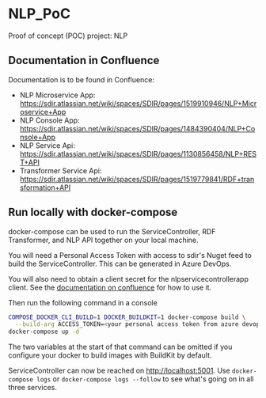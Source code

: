 # NLP_PoC
Proof of concept (POC) project: NLP

## Documentation in Confluence
Documentation is to be found in Confluence:
* NLP Microservice App: https://sdir.atlassian.net/wiki/spaces/SDIR/pages/1519910946/NLP+Microservice+App
* NLP Console App: https://sdir.atlassian.net/wiki/spaces/SDIR/pages/1484390404/NLP+Console+App
* NLP Service Api: https://sdir.atlassian.net/wiki/spaces/SDIR/pages/1130856458/NLP+REST+API
* Transformer Service Api: https://sdir.atlassian.net/wiki/spaces/SDIR/pages/1519779841/RDF+transformation+API

## Run locally with docker-compose

docker-compose can be used to run the ServiceController, RDF Transformer, and NLP API
together on your local machine.

You will need a Personal Access Token with access to sdir's Nuget feed to build the ServiceController.
This can be generated in Azure DevOps.

You will also need to obtain a client secret for the nlpservicecontrollerapp client.
See the [documentation on confluence](https://sdir.atlassian.net/wiki/spaces/SDIR/pages/1519910946/NLP+Microservice+App)
for how to use it.

Then run the following command in a console

```bash
COMPOSE_DOCKER_CLI_BUILD=1 DOCKER_BUILDKIT=1 docker-compose build \
  --build-arg ACCESS_TOKEN=<your personal access token from azure devops>
docker-compose up -d
```

The two variables at the start of that command can be omitted if you configure your docker
to build images with BuildKit by default.

ServiceController can now be reached on [http://localhost:5001](http://localhost:5001).
Use `docker-compose logs` or `docker-compose logs --follow` to see what's going on in all three services.
